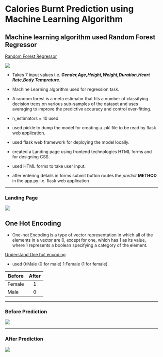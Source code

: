 # Calories Burnt Prediction using Machine Learning Algorithm
## Machine learning algorithm used Random Forest Regressor

[Random Forest Regressor](https://scikit-learn.org/stable/modules/generated/sklearn.ensemble.RandomForestRegressor.html)

![](https://github.com/VivekChoudhary77/Calories-Prediction/blob/master/images/csv%20file.PNG)

- Takes 7 input values i.e. ***Gender,Age,Height,Weight,Duration,Heart Rate,Body Temprature.***

- Machine Learning algorithm used for regression task.

- A random forest is a meta estimator that fits a number of classifying decision trees on various sub-samples of the dataset and uses averaging to improve the predictive accuracy and control over-fitting.

- n_estimators = 10 used.

- used pickle to dump the model for creating a .pkl file to be read by flask web application.

- used flask web framework for deploying the model locally.

- created a Landing page using frontend technologies HTML forms and for designing CSS.

- used HTML forms to take user input.

- after entering details in forms submit button routes the *predict* **METHOD** in the app.py i.e. flask web application 
---
### Landing Page
![](https://github.com/VivekChoudhary77/Calories-Prediction/blob/master/images/caloriesp1.PNG)

## One Hot Encoding
- One-hot Encoding is a type of vector representation in which all of the elements in a vector are 0, except for one, which has 1 as its value, where 1 represents a boolean specifying a category of the element.

[Understand One hot encoding](https://stackabuse.com/one-hot-encoding-in-python-with-pandas-and-scikit-learn/)

- used 0:Male (0 for male) 1:Female (1 for female)

| Before        | After         |
| ------------- |:-------------:|
| Female        | 1             |
| Male          | 0             |
---
### Before Prediction
![](https://github.com/VivekChoudhary77/Calories-Prediction/blob/master/images/caloriesp2.PNG)

---
### After Prediction
![](https://github.com/VivekChoudhary77/Calories-Prediction/blob/master/images/afterprediction.PNG)
